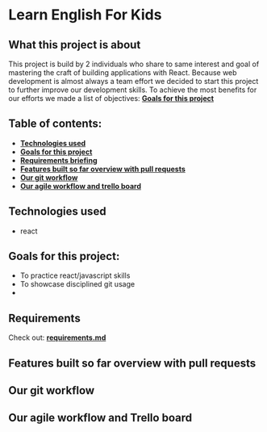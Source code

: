 # Learn English For Kids

## What this project is about

This project is build by 2 individuals who share to same interest and goal of mastering the craft of building applications with React. Because web development is almost always a team effort we decided to start this project to further improve our development skills. To achieve the most benefits for our efforts we made a list of objectives: **[Goals for this project](#goals-for-this-project)**

## Table of contents:

- **[Technologies used](#technologies-used)**
- **[Goals for this project](#goals-for-this-project)**
- **[Requirements briefing](#requirements)**
- **[Features built so far overview with pull requests](#features-built-so-far-overview-with-pull-requests)**
- **[Our git workflow](#our-git-workflow)**
- **[Our agile workflow and trello board](#our-agile-workflow-and-trello-board)**

## Technologies used

- react

## Goals for this project:

- To practice react/javascript skills
- To showcase disciplined git usage
- 

## Requirements

Check out: **[requirements.md](./requirements.md)**

## Features built so far overview with pull requests


## Our git workflow


## Our agile workflow and Trello board